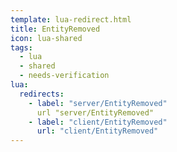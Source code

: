```yaml
---
template: lua-redirect.html
title: EntityRemoved
icon: lua-shared
tags:
  - lua
  - shared
  - needs-verification
lua:
  redirects:
    - label: "server/EntityRemoved"
      url "server/EntityRemoved"
    - label: "client/EntityRemoved"
      url: "client/EntityRemoved"
---
```


